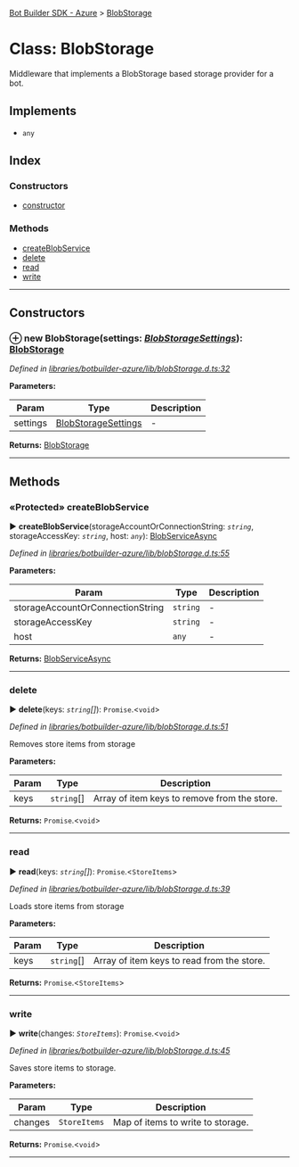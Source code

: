 [Bot Builder SDK - Azure](../README.md) > [BlobStorage](../classes/botbuilder_azure.blobstorage.md)



# Class: BlobStorage


Middleware that implements a BlobStorage based storage provider for a bot.

## Implements

* `any`

## Index

### Constructors

* [constructor](botbuilder_azure.blobstorage.md#constructor)


### Methods

* [createBlobService](botbuilder_azure.blobstorage.md#createblobservice)
* [delete](botbuilder_azure.blobstorage.md#delete)
* [read](botbuilder_azure.blobstorage.md#read)
* [write](botbuilder_azure.blobstorage.md#write)



---
## Constructors
<a id="constructor"></a>


### ⊕ **new BlobStorage**(settings: *[BlobStorageSettings](../interfaces/botbuilder_azure.blobstoragesettings.md)*): [BlobStorage](botbuilder_azure.blobstorage.md)


*Defined in [libraries/botbuilder-azure/lib/blobStorage.d.ts:32](https://github.com/Microsoft/botbuilder-js/blob/75dd775/libraries/botbuilder-azure/lib/blobStorage.d.ts#L32)*



**Parameters:**

| Param | Type | Description |
| ------ | ------ | ------ |
| settings | [BlobStorageSettings](../interfaces/botbuilder_azure.blobstoragesettings.md)   |  - |





**Returns:** [BlobStorage](botbuilder_azure.blobstorage.md)

---


## Methods
<a id="createblobservice"></a>

### «Protected» createBlobService

► **createBlobService**(storageAccountOrConnectionString: *`string`*, storageAccessKey: *`string`*, host: *`any`*): [BlobServiceAsync](../interfaces/botbuilder_azure.blobserviceasync.md)



*Defined in [libraries/botbuilder-azure/lib/blobStorage.d.ts:55](https://github.com/Microsoft/botbuilder-js/blob/75dd775/libraries/botbuilder-azure/lib/blobStorage.d.ts#L55)*



**Parameters:**

| Param | Type | Description |
| ------ | ------ | ------ |
| storageAccountOrConnectionString | `string`   |  - |
| storageAccessKey | `string`   |  - |
| host | `any`   |  - |





**Returns:** [BlobServiceAsync](../interfaces/botbuilder_azure.blobserviceasync.md)





___

<a id="delete"></a>

###  delete

► **delete**(keys: *`string`[]*): `Promise`.<`void`>



*Defined in [libraries/botbuilder-azure/lib/blobStorage.d.ts:51](https://github.com/Microsoft/botbuilder-js/blob/75dd775/libraries/botbuilder-azure/lib/blobStorage.d.ts#L51)*



Removes store items from storage


**Parameters:**

| Param | Type | Description |
| ------ | ------ | ------ |
| keys | `string`[]   |  Array of item keys to remove from the store. |





**Returns:** `Promise`.<`void`>





___

<a id="read"></a>

###  read

► **read**(keys: *`string`[]*): `Promise`.<`StoreItems`>



*Defined in [libraries/botbuilder-azure/lib/blobStorage.d.ts:39](https://github.com/Microsoft/botbuilder-js/blob/75dd775/libraries/botbuilder-azure/lib/blobStorage.d.ts#L39)*



Loads store items from storage


**Parameters:**

| Param | Type | Description |
| ------ | ------ | ------ |
| keys | `string`[]   |  Array of item keys to read from the store. |





**Returns:** `Promise`.<`StoreItems`>





___

<a id="write"></a>

###  write

► **write**(changes: *`StoreItems`*): `Promise`.<`void`>



*Defined in [libraries/botbuilder-azure/lib/blobStorage.d.ts:45](https://github.com/Microsoft/botbuilder-js/blob/75dd775/libraries/botbuilder-azure/lib/blobStorage.d.ts#L45)*



Saves store items to storage.


**Parameters:**

| Param | Type | Description |
| ------ | ------ | ------ |
| changes | `StoreItems`   |  Map of items to write to storage. |





**Returns:** `Promise`.<`void`>





___


